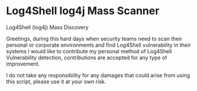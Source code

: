# Log4Shell log4j Mass Scanner
Log4Shell (log4j) Mass Discovery 


Greetings, during this hard days when security teams need to scan their personal or corporate environments and find Log4Shell vulnerability in their systems
I would like to contribute my personal method of Log4Shell Vulnerability detection, contributions are accepted for any type of improvement.

I do not take any responsibility for any damages that could arise from using this script, please use it at your own risk.
